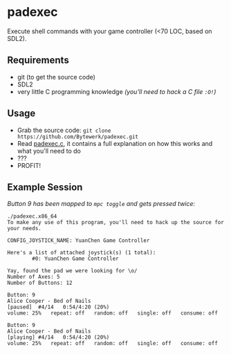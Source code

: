 # padexec
Execute shell commands with your game controller (&lt;70 LOC, based on SDL2).


## Requirements
* git (to get the source code)
* SDL2
* very little C programming knowledge *(you'll need to hack a C file `:O!`)*

## Usage
* Grab the source code:
`git clone https://github.com/Bytewerk/padexec.git`
* Read [padexec.c](https://github.com/Bytewerk/padexec/blob/master/padexec.c), it contains a full explanation on how this works and what you'll need to do
* ???
* PROFIT!

## Example Session
*Button 9 has been mapped to `mpc toggle` and gets pressed twice:*
```
./padexec.x86_64 
To make any use of this program, you'll need to hack up the source for your needs.

CONFIG_JOYSTICK_NAME: YuanChen Game Controller

Here's a list of attached joystick(s) (1 total):
        #0: YuanChen Game Controller

Yay, found the pad we were looking for \o/
Number of Axes: 5
Number of Buttons: 12

Button: 9
Alice Cooper - Bed of Nails
[paused]  #4/14   0:54/4:20 (20%)
volume: 25%   repeat: off   random: off   single: off   consume: off

Button: 9
Alice Cooper - Bed of Nails
[playing] #4/14   0:54/4:20 (20%)
volume: 25%   repeat: off   random: off   single: off   consume: off
```
